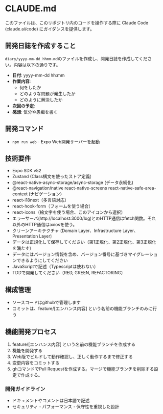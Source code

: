 # CLAUDE.md

このファイルは、このリポジトリ内のコードを操作する際に Claude Code (claude.ai/code) にガイダンスを提供します。

## 開発日誌を作成すること

`diary/yyyy-mm-dd_hhmm.md`のファイルを作成し、開発日誌を作成してください。内容は以下の通りです。

- **日付**: yyyy-mm-dd hh:mm
- **作業内容**:
  - 何をしたか
  - どのような問題が発生したか
  - どのように解決したか
- **次回の予定**:
- **感想**: 気分や愚痴を書く

## 開発コマンド

- `npm run web` - Expo Web開発サーバーを起動

## 技術要件

- Expo SDK v52
- Zustand (Class構文を使ったストア定義)
- @react-native-async-storage/async-storage (データ永続化)
- @react-navigation/native react-native-screens react-native-safe-area-context (ナビゲーション)
- react-i18next（多言語対応）
- react-hook-form（フォームを使う場合）
- react-icons（絵文字を使う場合、このアイコンから選択）
- エラーサーバ(http://localhost:3000/log)とのHTTP通信はfetch関数。それ以外のHTTP通信はaxiosを使う。
- クリーンアーキテクチャ (Domain Layer、Infrastructure Layer、Presentation Layer)
- データは正規化して保存してください（第1正規化、第2正規化、第3正規化を満たす）
- データにはバージョン情報を含め、バージョン番号に基づきマイグレーションできるようにしてください
- JavaScriptで記述（Typescriptは使わない）
- TDDで開発してください（RED, GREEN, REFACTORING）

## 構成管理

- ソースコードはgithubで管理します
- コミットは、feature/[エンハンス内容] という名前の機能ブランチのみに行う

## 機能開発プロセス

1. feature/[エンハンス内容] という名前の機能ブランチを作成する
2. 機能を開発する
3. Web版でビルドして動作確認し、正しく動作するまで修正する
4. 変更内容をコミットする
5. ghコマンドでPull Requestを作成する。マージで機能ブランチを削除する設定で作成する。

### 開発ガイドライン

- ドキュメントやコメントは日本語で記述
- セキュリティ・パフォーマンス・保守性を重視した設計
